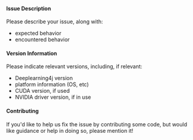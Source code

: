 #### Issue Description

Please describe your issue, along with:
- expected behavior
- encountered behavior

#### Version Information

Please indicate relevant versions, including, if relevant:

* Deeplearning4j version
* platform information (OS, etc)
* CUDA version, if used
* NVIDIA driver version, if in use

#### Contributing

If you'd like to help us fix the issue by contributing some code, but would
like guidance or help in doing so, please mention it!
